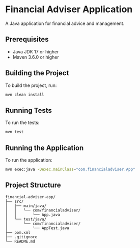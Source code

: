 # Financial Adviser Application

A Java application for financial advice and management.

## Prerequisites

- Java JDK 17 or higher
- Maven 3.6.0 or higher

## Building the Project

To build the project, run:

```bash
mvn clean install
```

## Running Tests

To run the tests:

```bash
mvn test
```

## Running the Application

To run the application:

```bash
mvn exec:java -Dexec.mainClass="com.financialadviser.App"
```

## Project Structure

```
financial-adviser-app/
├── src/
│   ├── main/java/
│   │   └── com/financialadviser/
│   │       └── App.java
│   └── test/java/
│       └── com/financialadviser/
│           └── AppTest.java
├── pom.xml
├── .gitignore
└── README.md
``` 